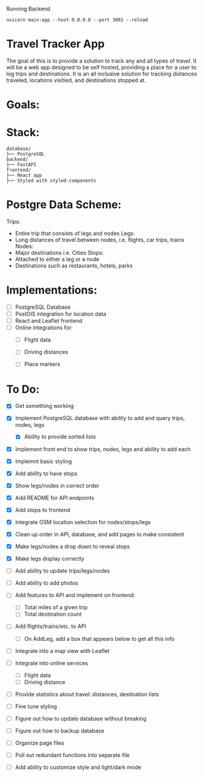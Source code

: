 Running Backend
```
uvicorn main:app --host 0.0.0.0 --port 3001 --reload
```



# Travel Tracker App
The goal of this is to provide a solution to track any and all types of travel. It will be a web app designed to be self hosted, providing a place for a user to log trips and destinations. It is an all inclusive solution for tracking distances traveled, locations visitied, and destinations stopped at.

# Goals:


# Stack:
```
database/
├── PostgreSQL
backend/
├── FastAPI
frontend/
├── React app 
├── Styled with styled-components 
```

# Postgre Data Scheme:
Trips: 
- Entire trip that consists of legs and nodes
Legs: 
- Long distances of travel between nodes, i.e. flights, car trips, trains
Nodes: 
- Major destinations i.e. Cities
Stops:
- Attached to either a leg or a node
- Destinations such as restaurants, hotels, parks

# Implementations:
- [ ] PostgreSQL Database
- [ ] PostGIS integration for location data
- [ ] React and Leaflet frontend
- [ ] Online integrations for:
	- [ ] Flight data
	- [ ] Driving distances
	- [ ] Place markers


# To Do:
- [X] Get something working
- [X] Implement PostgreSQL database with ability to add and query trips, nodes, legs
	- [X] Ability to provide sorted lists
- [X] Implement front end to show trips, nodes, legs and ability to add each
- [X] Implemnt basic styling
- [X] Add ability to have stops
- [X] Show legs/nodes in correct order
- [X] Add README for API endpoints
- [X] Add stops to frontend
- [X] Integrate OSM location selection for nodes/stops/legs
- [X] Clean up order in API, database, and add pages to make consistent
- [X] Make legs/nodes a drop down to reveal stops
- [X] Make legs display correctly
- [ ] Add ability to update trips/legs/nodes
- [ ] Add ability to add photos
- [ ] Add features to API and implement on frontend:
	- [ ] Total miles of a given trip
	- [ ] Total destination count
- [ ] Add flights/trains/etc. to API
	- [ ] On AddLeg, add a box that appears below to get all this info
- [ ] Integrate into a map view with Leaflet
- [ ] Integrate into online services 
	- [ ] Flight data
	- [ ] Driving distance
- [ ] Provide statistics about travel: distances, destination lists
- [ ] Fine tune styling
- [ ] Figure out how to update database without breaking
- [ ] Figure out how to backup database
- [ ] Organize page files
- [ ] Pull out redundant functions into separate file
- [ ] Add ability to customize style and light/dark mode


